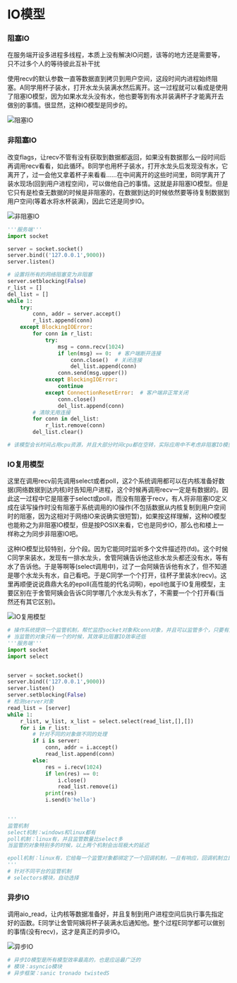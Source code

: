 # IO模型

### 阻塞IO

在服务端开设多进程多线程，本质上没有解决IO问题，该等的地方还是需要等，只不过多个人的等待彼此互补干扰

使用recv的默认参数一直等数据直到拷贝到用户空间，这段时间内进程始终阻塞。A同学用杯子装水，打开水龙头装满水然后离开。这一过程就可以看成是使用了阻塞IO模型，因为如果水龙头没有水，他也要等到有水并装满杯子才能离开去做别的事情。很显然，这种IO模型是同步的。

![阻塞IO](C:\Users\Zhao\Desktop\图\阻塞IO.png)

### 非阻塞IO

改变flags，让recv不管有没有获取到数据都返回，如果没有数据那么一段时间后再调用recv看看，如此循环。B同学也用杯子装水，打开水龙头后发现没有水，它离开了，过一会他又拿着杯子来看看……在中间离开的这些时间里，B同学离开了装水现场(回到用户进程空间)，可以做他自己的事情。这就是非阻塞IO模型。但是它只有是检查无数据的时候是非阻塞的，在数据到达的时候依然要等待复制数据到用户空间(等着水将水杯装满)，因此它还是同步IO。

![非阻塞IO](C:\Users\Zhao\Desktop\图\非阻塞IO.png)

~~~python
'''服务端'''
import socket

server = socket.socket()
server.bind(('127.0.0.1',9000))
server.listen()

# 设置将所有的网络阻塞变为非阻塞
server.setblocking(False)
r_list = []
del_list = []
while 1:
    try:
        conn, addr = server.accept()
        r_list.append(conn)
    except BlockingIOError:
        for conn in r_list:
            try:
                msg = conn.recv(1024)
                if len(msg) == 0:  # 客户端断开连接
                    conn.close()  # 关闭连接
                    del_list.append(conn)
                conn.send(msg.upper())
            except BlockingIOError:
                continue
            except ConnectionResetError:  # 客户端非正常关闭
                conn.close()
                del_list.append(conn)
        # 清除无用连接
        for conn in del_list:
            r_list.remove(conn)
        del_list.clear()

# 该模型会长时间占用cpu资源，并且大部分时间cpu都在空转，实际应用中不考虑非阻塞IO模型
~~~

### IO复用模型

这里在调用recv前先调用select或者poll，这2个系统调用都可以在内核准备好数据(网络数据到达内核)时告知用户进程，这个时候再调用recv一定是有数据的。因此这一过程中它是阻塞于select或poll，而没有阻塞于recv，有人将非阻塞IO定义成在读写操作时没有阻塞于系统调用的IO操作(不包括数据从内核复制到用户空间时的阻塞，因为这相对于网络IO来说确实很短暂)，如果按这样理解，这种IO模型也能称之为非阻塞IO模型，但是按POSIX来看，它也是同步IO，那么也和楼上一样称之为同步非阻塞IO吧。

这种IO模型比较特别，分个段。因为它能同时监听多个文件描述符(fd)。这个时候C同学来装水，发现有一排水龙头，舍管阿姨告诉他这些水龙头都还没有水，等有水了告诉他。于是等啊等(select调用中)，过了一会阿姨告诉他有水了，但不知道是哪个水龙头有水，自己看吧。于是C同学一个个打开，往杯子里装水(recv)。这里再顺便说说鼎鼎大名的epoll(高性能的代名词啊)，epoll也属于IO复用模型，主要区别在于舍管阿姨会告诉C同学哪几个水龙头有水了，不需要一个个打开看(当然还有其它区别)。

![IO复用模型](C:\Users\Zhao\Desktop\图\IO复用模型.png)

~~~python
# 操作系统提供一个监管机制，帮忙监控socket对象和conn对象，并且可以监管多个，只要有人触发了立即返回可执行对象
# 当监管的对象只有一个的时候，其效率比阻塞IO效率还低
'''服务端'''
import socket
import select


server = socket.socket()
server.bind(('127.0.0.1',9000))
server.listen()
server.setblocking(False)
# 检测server对象
read_list = [server]
while 1:
    r_list, w_list, x_list = select.select(read_list,[],[])
    for i in r_list:
        # 针对不同的对象做不同的处理
        if i is server:
            conn, addr = i.accept()
            read_list.append(conn)
        else:
            res = i.recv(1024)
            if len(res) == 0:
                i.close()
                read_list.remove(i)
            print(res)
            i.send(b'hello')

            
'''
监管机制
select机制：windows和linux都有
poll机制：linux有，并且监管数量比select多
当监管的对象特别多的时候，以上两个机制会出现极大的延迟

epoll机制：linux有，它给每一个监管对象都绑定了一个回调机制，一旦有响应，回调机制立即发起提醒
'''
# 针对不同平台的监管机制
# selectors模块，自动选择
~~~

### 异步IO

调用aio_read，让内核等数据准备好，并且复制到用户进程空间后执行事先指定好的函数。E同学让舍管阿姨将杯子装满水后通知他。整个过程E同学都可以做别的事情(没有recv)，这才是真正的异步IO。

![异步IO](C:\Users\Zhao\Desktop\图\异步IO.png)

~~~python
# 异步IO模型是所有模型效率最高的，也是应运最广泛的
# 模块：asyncio模块
# 异步框架：sanic tronado twistedS
~~~

